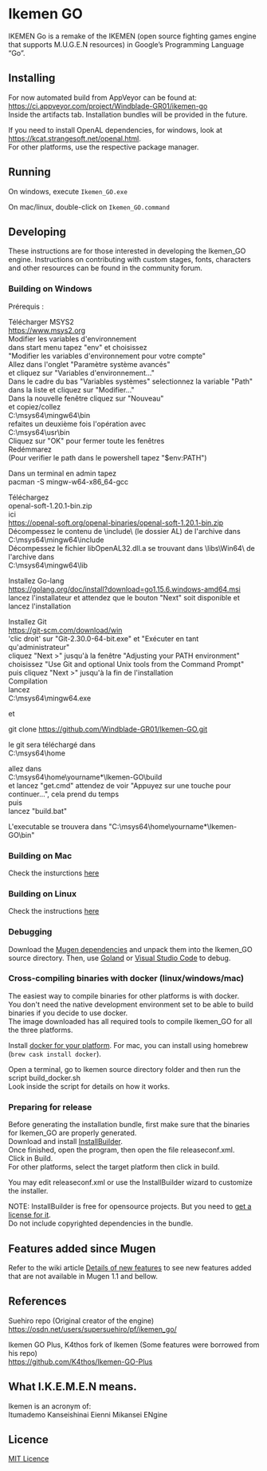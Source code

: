 # Ikemen GO
IKEMEN Go is a remake of the IKEMEN (open source fighting games engine that supports M.U.G.E.N resources) in Google’s Programming Language “Go”.

## Installing
For now automated build from AppVeyor can be found at:  
https://ci.appveyor.com/project/Windblade-GR01/ikemen-go  
Inside the artifacts tab. Installation bundles will be provided in the future.

If you need to install OpenAL dependencies, for windows, look at https://kcat.strangesoft.net/openal.html.  
For other platforms, use the respective package manager.

## Running
On windows, execute `Ikemen_GO.exe`

On mac/linux, double-click on `Ikemen_GO.command`

## Developing
These instructions are for those interested in developing the Ikemen_GO engine. Instructions on contributing with custom stages, fonts, characters and other resources can be found in the community forum.

### Building on Windows

Prérequis :  
  
Télécharger MSYS2  
https://www.msys2.org  
Modifier les variables d'environnement  
dans start menu tapez "env" et choisissez  
"Modifier les variables d'environnement pour votre compte"  
Allez dans l'onglet "Paramètre système avancés"  
et cliquez sur "Variables d'environnement..."  
Dans le cadre du bas "Variables systèmes" selectionnez la variable "Path" dans la liste et cliquez sur "Modifier..."  
Dans la nouvelle fenêtre cliquez sur "Nouveau"  
et copiez/collez  
C:\msys64\mingw64\bin  
refaites un deuxième fois l'opération avec  
C:\msys64\usr\bin  
Cliquez sur "OK" pour fermer toute les fenêtres  
Redémmarez  
(Pour verifier le path dans le powershell tapez "$env:PATH")  
  
Dans un terminal en admin tapez  
pacman -S mingw-w64-x86_64-gcc  
  
Téléchargez  
openal-soft-1.20.1-bin.zip  
ici  
https://openal-soft.org/openal-binaries/openal-soft-1.20.1-bin.zip  
Décompessez le contenu de \include\ (le dossier AL) de l'archive dans   
C:\msys64\mingw64\include  
Décompessez le fichier libOpenAL32.dll.a se trouvant dans \libs\Win64\ de l'archive dans   
C:\msys64\mingw64\lib  

Installez Go-lang  
https://golang.org/doc/install?download=go1.15.6.windows-amd64.msi  
lancez l'installateur et attendez que le bouton "Next" soit disponible et lancez l'installation  
  
Installez Git  
https://git-scm.com/download/win  
'clic droit' sur "Git-2.30.0-64-bit.exe" et "Exécuter en tant qu'administrateur"  
cliquez "Next >" jusqu'à la fenêtre "Adjusting your PATH environment"  
choisissez "Use Git and optional Unix tools from the Command Prompt"  
puis cliquez "Next >" jusqu'à la fin de l'installation  
Compilation  
lancez  
C:\msys64\mingw64.exe  
  
et  
  
git clone https://github.com/Windblade-GR01/Ikemen-GO.git  
  
le git sera téléchargé dans  
C:\msys64\home  

allez dans  
C:\msys64\home\yourname*\Ikemen-GO\build  
et lancez "get.cmd" attendez de voir "Appuyez sur une touche pour continuer...", cela prend du temps  
puis  
lancez "build.bat"  
  
L'executable se trouvera dans "C:\msys64\home\yourname*\Ikemen-GO\bin"  
  
  
### Building on Mac
Check the insturctions [here](https://github.com/Windblade-GR01/Ikemen_GO/wiki/Building-on-MacOS)

### Building on Linux
Check the instructions [here](https://github.com/Windblade-GR01/Ikemen_GO/wiki/Building-on-Linux)

### Debugging
Download the [Mugen dependencies](https://github.com/Windblade-GR01/Ikemen_GO-Elecbyte-Screenpack) and unpack them into the Ikemen_GO source directory. Then, use [Goland](https://www.jetbrains.com/go/) or [Visual Studio Code](https://code.visualstudio.com/) to debug.

### Cross-compiling binaries with docker (linux/windows/mac)
The easiest way to compile binaries for other platforms is with docker.  
You don't need the native development environment set to be able to build binaries if you decide to use docker.  
The image downloaded has all required tools to compile Ikemen_GO for all the three platforms.

Install [docker for your platform](https://www.docker.com/get-started). For mac, you can install using homebrew (`brew cask install docker`).

Open a terminal, go to Ikemen source directory folder and then run the script build_docker.sh  
Look inside the script for details on how it works.

### Preparing for release
Before generating the installation bundle, first make sure that the binaries for Ikemen_GO are properly generated.  
Download and install [InstallBuilder](https://installbuilder.bitrock.com).  
Once finished, open the program, then open the file releaseconf.xml.  
Click in Build.  
For other platforms, select the target platform then click in build.

You may edit releaseconf.xml or use the InstallBuilder wizard to customize the installer.

NOTE: InstallBuilder is free for opensource projects. But you need to [get a license for it](https://installbuilder.bitrock.com/open-source-licenses.html).  
Do not include copyrighted dependencies in the bundle.

## Features added since Mugen
Refer to the wiki article [Details of new features](https://github.com/Windblade-GR01/Ikemen_GO/wiki/Details-of-new-features) to see new features added that are not available in Mugen 1.1 and bellow.

## References
Suehiro repo (Original creator of the engine)  
https://osdn.net/users/supersuehiro/pf/ikemen_go/

Ikemen GO Plus, K4thos fork of Ikemen (Some features were borrowed from his repo)  
https://github.com/K4thos/Ikemen-GO-Plus

## What I.K.E.M.E.N means.
Ikemen is an acronym of:  
Itumademo Kanseishinai Eienni Mikansei ENgine

## Licence
[MIT Licence](LICENSE.txt)

